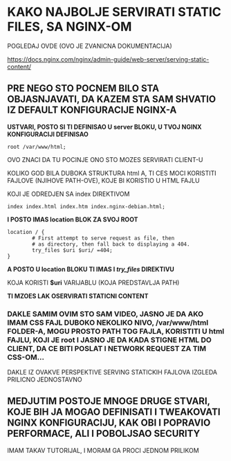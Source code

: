 # KAKO NAJBOLJE SERVIRATI STATIC FILES, SA NGINX-OM

POGLEDAJ OVDE (OVO JE ZVANICNA DOKUMENTACIJA)

<https://docs.nginx.com/nginx/admin-guide/web-server/serving-static-content/>

## PRE NEGO STO POCNEM BILO STA OBJASNJAVATI, DA KAZEM STA SAM SHVATIO IZ DEFAULT KONFIGURACIJE NGINX-A

**USTVARI, POSTO SI TI DEFINISAO U server BLOKU, U TVOJ NGINX KONFIGURACIJI DEFINISAO**

`root /var/www/html;`

OVO ZNACI DA TU POCINJE ONO STO MOZES SERVIRATI CLIENT-U

KOLIKO GOD BILA DUBOKA STRUKTURA html A, TI CES MOCI KORISTITI FAJLOVE (NJIHOVE PATH-OVE), KOJE BI KORISTIO U HTML FAJLU

KOJI JE ODREDJEN SA index DIREKTIVOM

`index index.html index.htm index.nginx-debian.html;`

**I POSTO IMAS location BLOK ZA SVOJ ROOT**

```linux
location / {
        # First attempt to serve request as file, then
        # as directory, then fall back to displaying a 404.
        try_files $uri $uri/ =404;
}
```

**A POSTO U location BLOKU TI IMAS I *try_files* DIREKTIVU**

KOJA KORISTI **$uri** VARIJABLU (KOJA PREDSTAVLJA PATH)

**TI MZOES LAK OSERVIRATI STATICNI CONTENT**

### DAKLE SAMIM OVIM STO SAM VIDEO, JASNO JE DA AKO IMAM CSS FAJL DUBOKO NEKOLIKO NIVO, /var/www/html FOLDER-A, MOGU PROSTO PATH TOG FAJLA, KORISTITI U html FAJLU, KOJI JE root I JASNO JE DA KADA STIGNE HTML DO CLIENT, DA CE BITI POSLAT I NETWORK REQUEST ZA TIM CSS-OM...

DAKLE IZ OVAKVE PERSPEKTIVE SERVING STATICKIH FAJLOVA IZGLEDA PRILICNO JEDNOSTAVNO

## MEDJUTIM POSTOJE MNOGE DRUGE STVARI, KOJE BIH JA MOGAO DEFINISATI I TWEAKOVATI NGINX KONFIGURACIJU, KAK OBI I POPRAVIO PERFORMACE, ALI I POBOLJSAO SECURITY

IMAM TAKAV TUTORIJAL, I MORAM GA PROCI JEDNOM PRILIKOM